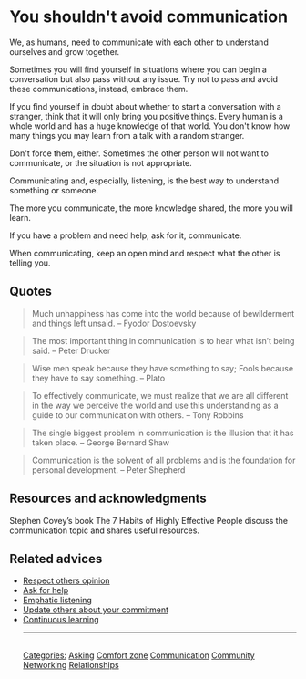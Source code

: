 # You shouldn't avoid communication

We, as humans, need to communicate with each other to understand ourselves and grow together.

Sometimes you will find yourself in situations where you can begin a conversation but also pass without any issue. Try not to pass and avoid these communications, instead, embrace them.

If you find yourself in doubt about whether to start a conversation with a stranger, think that it will only bring you positive things. Every human is a whole world and has a huge knowledge of that world. You don't know how many things you may learn from a talk with a random stranger.

Don't force them, either. Sometimes the other person will not want to communicate, or the situation is not appropriate.

Communicating and, especially, listening, is the best way to understand something or someone.

The more you communicate, the more knowledge shared, the more you will learn.

If you have a problem and need help, ask for it, communicate.

When communicating, keep an open mind and respect what the other is telling you.

## Quotes

> Much unhappiness has come into the world because of bewilderment and things left unsaid. – Fyodor Dostoevsky

> The most important thing in communication is to hear what isn’t being said. – Peter Drucker

> Wise men speak because they have something to say; Fools because they have to say something. – Plato

> To effectively communicate, we must realize that we are all different in the way we perceive the world and use this understanding as a guide to our communication with others. – Tony Robbins

> The single biggest problem in communication is the illusion that it has taken place. – George Bernard Shaw

> Communication is the solvent of all problems and is the foundation for personal development. – Peter Shepherd

## Resources and acknowledgments

Stephen Covey’s book The 7 Habits of Highly Effective People discuss the communication topic and shares useful resources.

## Related advices

- [Respect others opinion](Respect%20others%20opinion/index.md)
- [Ask for help](Ask%20for%20help/index.md)
- [Emphatic listening](Empathic%20listening/index.md)
- [Update others about your commitment](Update%20others%20about%20your%20commitment/index.md)
- [Continuous learning](Continuous%20learning/index.md)<hr/><br/>[Categories:](Categories/index.md) [Asking](Categories/Asking.md) [Comfort zone](Categories/Comfort%20zone.md) [Communication](Categories/Communication.md) [Community](Categories/Community.md) [Networking](Categories/Networking.md) [Relationships](Categories/Relationships.md)